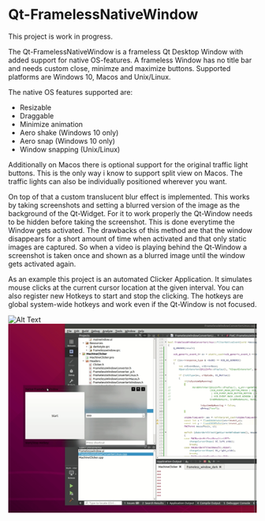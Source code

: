 # Qt-FramelessNativeWindow

This project is work in progress. 

The Qt-FramelessNativeWindow is a frameless Qt Desktop Window with added support for native OS-features. A frameless Window has no title bar and needs custom close, minimze and maximize buttons.
Supported platforms are Windows 10, Macos and Unix/Linux. 

The native OS features supported are:
- Resizable
- Draggable
- Minimize animation
- Aero shake (Windows 10 only)
- Aero snap (Windows 10 only)
- Window snapping (Unix/Linux)

Additionally on Macos there is optional support for the original traffic light buttons. This is the only way i know to support split view on Macos. The traffic lights can also be individually positioned wherever you want. 

On top of that a custom translucent blur effect is implemented. This works by taking screenshots and setting a blurred version of the image as the background of the Qt-Widget. For it to work properly the Qt-Window needs to be hidden before taking the screenshot. This is done everytime the Window gets activated. The drawbacks of this method are that the window disappears for a short amount of time when activated and that only static images are captured. So when a video is playing behind the Qt-Window a screenshot is taken once and shown as a blurred image until the window gets activated again. 

As an example this project is an automated Clicker Application. It simulates mouse clicks at the current cursor location at the given interval. You can also register new Hotkeys to start and stop the clicking. The hotkeys are global system-wide hotkeys and work even if the Qt-Window is not focused. 

![Alt Text](https://raw.githubusercontent.com/Ochrazy/Qt-FramelessNativeWindow/master/github-images/WindowsNativeFramelessWindow.gif)
![Alt Text](https://raw.githubusercontent.com/Ochrazy/Qt-FramelessNativeWindow/master/github-images/UbuntuNativeFramelessWindow.gif)
